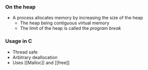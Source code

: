 ### On the heap
- A process allocates memory by increasing the size of the heap
	- The heap being contiguous virtual memory
	- The limit of the heap is called the _program break_

### Usage in C
- Thread safe
- Arbitrary deallocation
- Uses [[Malloc]] and [[free]]